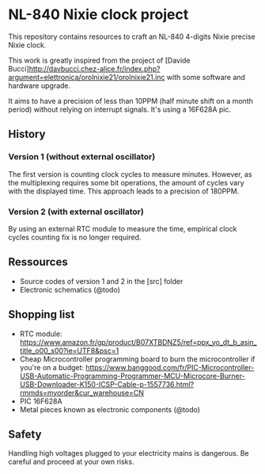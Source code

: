# NL-840 Nixie clock project

This repository contains resources to craft an NL-840 4-digits Nixie precise Nixie clock.

This work is greatly inspired from the project of [Davide Bucci]<http://davbucci.chez-alice.fr/index.php?argument=elettronica/orolnixie21/orolnixie21.inc> with some software and hardware upgrade.

It aims to have a precision of less than 10PPM (half minute shift on a month period) without relying on interrupt signals. It's using a 16F628A pic.

## History

### Version 1 (without external oscillator)

The first version is counting clock cycles to measure minutes. However, as the multiplexing requires some bit operations, the amount of cycles vary with the displayed time.
This approach leads to a precision of 180PPM.

### Version 2 (with external oscillator)

By using an external RTC module to measure the time, empirical clock cycles counting fix is no longer required.

## Ressources

* Source codes of version 1 and 2 in the [src]</src> folder
* Electronic schematics (@todo)

## Shopping list

* RTC module: <https://www.amazon.fr/gp/product/B07XTBDNZ5/ref=ppx_yo_dt_b_asin_title_o00_s00?ie=UTF8&psc=1>
* Cheap Microcontroller programming board to burn the microcontroller if you're on a budget: <https://www.banggood.com/fr/PIC-Microcontroller-USB-Automatic-Programming-Programmer-MCU-Microcore-Burner-USB-Downloader-K150-ICSP-Cable-p-1557736.html?rmmds=myorder&cur_warehouse=CN>
* PIC 16F628A
* Metal pieces known as electronic components (@todo)

## Safety

Handling high voltages plugged to your electricity mains is dangerous. Be careful and proceed at your own risks.
